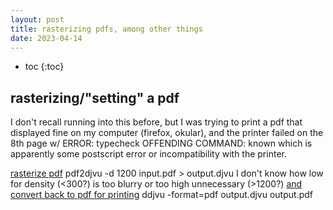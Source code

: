 ```yaml
---
layout: post
title: rasterizing pdfs, among other things
date: 2023-04-14
---
```

- toc
{:toc}

## rasterizing/"setting" a pdf
I don't recall running into this before,
but I was trying to print a pdf that displayed fine on my computer (firefox, okular),
and the printer failed on the 8th page w/
    ERROR:
    typecheck
    OFFENDING COMMAND:
    known
which is apparently some postscript error or incompatibility with the printer.

[rasterize pdf](https://superuser.com/a/1489923)
    pdf2djvu -d 1200 input.pdf > output.djvu
I don't know how low for density (<300?) is too blurry or too high unnecessary (>1200?)
[and convert back to pdf for printing](https://superuser.com/a/100573)
    ddjvu -format=pdf output.djvu output.pdf
